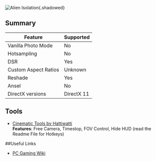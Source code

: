 ![Alien Isolation](Images\alienisolation_header.png "Shot by ItsYFP"){.shadowed}

## Summary

Feature | Supported
--|--
Vanilla Photo Mode | No
Hotsampling | No
DSR | Yes
Custom Aspect Ratios | Unknown
Reshade | Yes 
Ansel | No
DirectX versions | DirectX 11
 
## Tools

* [Cinematic Tools by Hattiwatti](https://mega.nz/#!pNo2TCiY!BJLBrSEvKxwD-Dyy4HFJ4tsnr4e1EwCEAAAAAAAAAAA)  
**Features**: Free Camera, Timestop, FOV Control, Hide HUD (read the Readme File for Hotkeys) 

##Useful Links

* [PC Gaming Wiki](https://pcgamingwiki.com/wiki/Alien:_Isolation)
